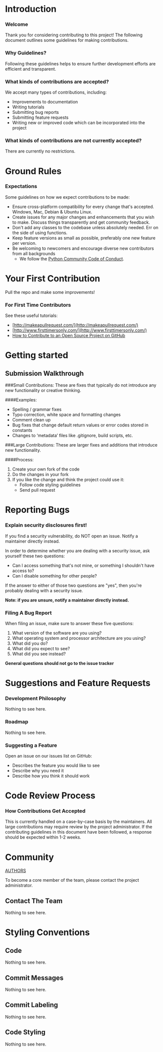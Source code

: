 # Introduction

### Welcome

Thank you for considering contributing to this project! The following document outlines some guidelines for making contributions.

### Why Guidelines?

Following these guidelines helps to ensure further development efforts are efficient and transparent.

### What kinds of contributions are accepted?

We accept many types of contributions, including:
 - Improvements to documentation
 - Writing tutorials
 - Submitting bug reports
 - Submitting feature requests
 - Writing new or improved code which can be incorporated into the project
 
### What kinds of contributions are not currently accepted?

There are currently no restrictions.

# Ground Rules
### Expectations
Some guidelines on how we expect contributions to be made:
* Ensure cross-platform compatibility for every change that's accepted. Windows, Mac, Debian & Ubuntu Linux.
* Create issues for any major changes and enhancements that you wish to make. Discuss things transparently and get community feedback.
* Don't add any classes to the codebase unless absolutely needed. Err on the side of using functions.
* Keep feature versions as small as possible, preferably one new feature per version.
* Be welcoming to newcomers and encourage diverse new contributors from all backgrounds
  * We follow the [Python Community Code of Conduct](https://www.python.org/psf/codeofconduct/).

# Your First Contribution
Pull the repo and make some improvements!

### For First Time Contributors
See these useful tutorials:
- [http://makeapullrequest.com/](http://makeapullrequest.com/)
- [http://www.firsttimersonly.com/](http://www.firsttimersonly.com/)
- [How to Contribute to an Open Source Project on GitHub](https://app.egghead.io/playlists/how-to-contribute-to-an-open-source-project-on-github)

# Getting started
## Submission Walkthrough

###Small Contributions:
These are fixes that typically do not introduce any new functionality or creative thinking.

####Examples:
* Spelling / grammar fixes
* Typo correction, white space and formatting changes
* Comment clean up
* Bug fixes that change default return values or error codes stored in constants
* Changes to ‘metadata’ files like .gitignore, build scripts, etc.

###Large Contributions:
These are larger fixes and additions that introduce new functionality.

####Process:
1. Create your own fork of the code
2. Do the changes in your fork
3. If you like the change and think the project could use it:
    * Follow code styling guidelines
    * Send pull request


# Reporting Bugs
### Explain security disclosures first!

If you find a security vulnerability, do NOT open an issue. Notify a maintainer directly instead.


In order to determine whether you are dealing with a security issue, ask yourself these two questions:
* Can I access something that's not mine, or something I shouldn't have access to?
* Can I disable something for other people?

If the answer to either of those two questions are "yes", then you're probably dealing with a security issue. 

**Note: if you are unsure, notify a maintainer directly instead.**


### Filing A Bug Report

When filing an issue, make sure to answer these five questions:

1. What version of the software are you using?
2. What operating system and processor architecture are you using?
3. What did you do?
4. What did you expect to see?
5. What did you see instead?

**General questions should not go to the issue tracker**

# Suggestions and Feature Requests

### Development Philosophy
Nothing to see here.

### Roadmap
Nothing to see here.

### Suggesting a Feature

Open an issue on our issues list on GitHub:
 - Describes the feature you would like to see
 - Describe why you need it
 - Describe how you think it should work
 
# Code Review Process
### How Contributions Get Accepted
This is currently handled on a case-by-case basis by the maintainers.
All large contributions may require review by the project administrator.
If the contributing guidelines in this document have been followed, a response should be expected within 1-2 weeks.

# Community

[AUTHORS](https://github.com/{USERNAME}/{REPO-NAME}/blob/master/AUTHORS.md)

To become a core member of the team, please contact the project administrator. 

## Contact The Team
Nothing to see here.

# Styling Conventions
## Code
Nothing to see here.
## Commit Messages
Nothing to see here.
## Commit Labeling
Nothing to see here.
## Code Styling
Nothing to see here.
